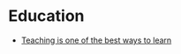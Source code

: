 # Education


 - [Teaching is one of the best ways to learn](../Teaching%20is%20one%20of%20the%20best%20ways%20to%20learn/index.md)
    
